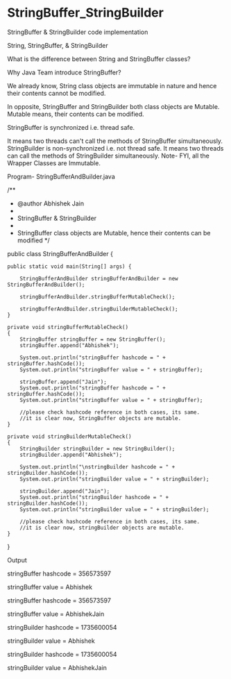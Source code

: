 # StringBuffer_StringBuilder
StringBuffer &amp; StringBuilder code implementation

String, StringBuffer, & StringBuilder

What is the difference between String and StringBuffer classes?

Why Java Team introduce StringBuffer?

We already know, String class objects are immutable in nature and hence their contents cannot be modified.

In opposite, StringBuffer and StringBuilder both class objects are Mutable.
Mutable means, their contents can be modified.

StringBuffer is synchronized i.e. thread safe. 

It means two threads can't call the methods of StringBuffer simultaneously. StringBuilder is non-synchronized i.e. not thread safe. It means two threads can call the methods of StringBuilder simultaneously.
Note- FYI, all the Wrapper Classes are Immutable.

Program- StringBufferAndBuilder.java

/**
 * @author Abhishek Jain
 *
 * StringBuffer & StringBuilder
 *
 * StringBuffer class objects are Mutable, hence their contents can be modified
 */
 
 
public class StringBufferAndBuilder {

    public static void main(String[] args) {
    
        StringBufferAndBuilder stringBufferAndBuilder = new StringBufferAndBuilder();
        
        stringBufferAndBuilder.stringBufferMutableCheck();
        
        stringBufferAndBuilder.stringBuilderMutableCheck();
    }

    private void stringBufferMutableCheck()
    {
        StringBuffer stringBuffer = new StringBuffer();
        stringBuffer.append("Abhishek");

        System.out.println("stringBuffer hashcode = " + stringBuffer.hashCode());
        System.out.println("stringBuffer value = " + stringBuffer);

        stringBuffer.append("Jain");
        System.out.println("stringBuffer hashcode = " + stringBuffer.hashCode());
        System.out.println("stringBuffer value = " + stringBuffer);

        //please check hashcode reference in both cases, its same.
        //it is clear now, StringBuffer objects are mutable.
    }

    private void stringBuilderMutableCheck()
    {
        StringBuilder stringBuilder = new StringBuilder();
        stringBuilder.append("Abhishek");

        System.out.println("\nstringBuilder hashcode = " + stringBuilder.hashCode());
        System.out.println("stringBuilder value = " + stringBuilder);

        stringBuilder.append("Jain");
        System.out.println("stringBuilder hashcode = " + stringBuilder.hashCode());
        System.out.println("stringBuilder value = " + stringBuilder);

        //please check hashcode reference in both cases, its same.
        //it is clear now, stringBuilder objects are mutable.
    }
}

Output

stringBuffer hashcode = 356573597

stringBuffer value = Abhishek

stringBuffer hashcode = 356573597

stringBuffer value = AbhishekJain

stringBuilder hashcode = 1735600054

stringBuilder value = Abhishek

stringBuilder hashcode = 1735600054

stringBuilder value = AbhishekJain

